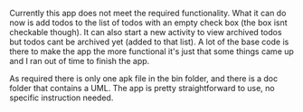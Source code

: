Currently this app does not meet the required functionality.
What it can do now is add todos to the list of todos with an empty check box
(the box isnt checkable though). It can also start a new activity to view archived
todos but todos cant be archived yet (added to that list). A lot of the base code is there
to make the app the more functional it's just that some things came up and I ran out of time
to finish the app. 

As required there is only one apk file in the bin folder, and there is a doc folder that 
contains a UML. The app is pretty straightforward to use, no specific instruction needed.
